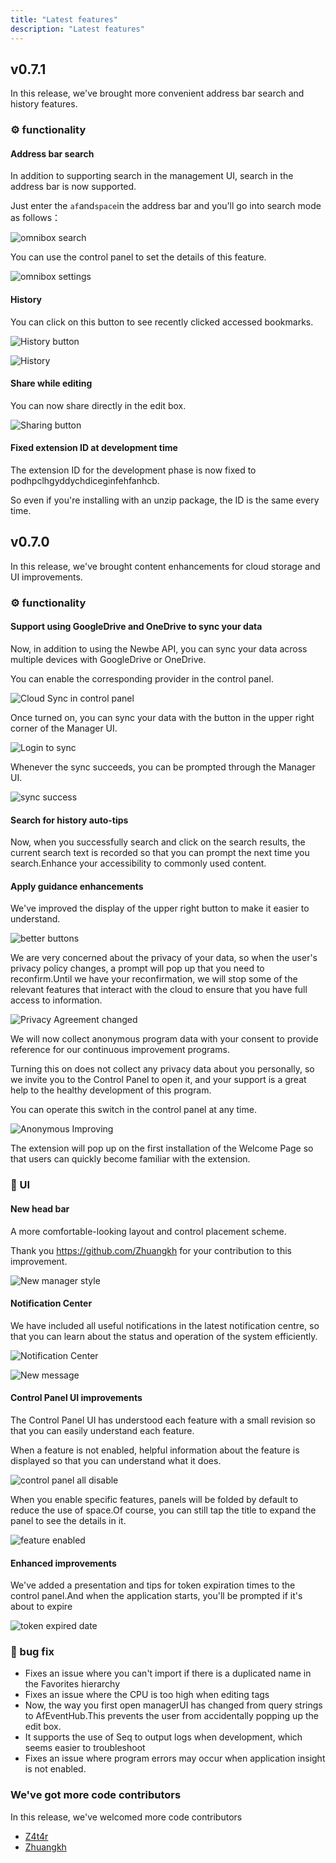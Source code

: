 ```yaml
---
title: "Latest features"
description: "Latest features"
---
```


## v0.7.1

In this release, we've brought more convenient address bar search and history features.

### ⚙ functionality

#### Address bar search

In addition to supporting search in the management UI, search in the address bar is now supported.

Just enter the `af`and`space`in the address bar and you'll go into search mode as follows：

![omnibox search](/images/20211107-001.gif)

You can use the control panel to set the details of this feature.

![omnibox settings](/images/20211107-002.png)

#### History

You can click on this button to see recently clicked accessed bookmarks.

![History button](/images/20211107-003.png)

![History](/images/20211107-004.png)

#### Share while editing

You can now share directly in the edit box.

![Sharing button](/images/20211107-005.png)

#### Fixed extension ID at development time

The extension ID for the development phase is now fixed to podhpclhgyddychdiceginfehfanhcb.

So even if you're installing with an unzip package, the ID is the same every time.

## v0.7.0

In this release, we've brought content enhancements for cloud storage and UI improvements.

### ⚙ functionality

#### Support using GoogleDrive and OneDrive to sync your data

Now, in addition to using the Newbe API, you can sync your data across multiple devices with GoogleDrive or OneDrive.

You can enable the corresponding provider in the control panel.

![Cloud Sync in control panel](/images/20210829-001.png)

Once turned on, you can sync your data with the button in the upper right corner of the Manager UI.

![Login to sync](/images/20210829-002.png)

Whenever the sync succeeds, you can be prompted through the Manager UI.

![sync success](/images/20210829-003.png)

#### Search for history auto-tips

Now, when you successfully search and click on the search results, the current search text is recorded so that you can prompt the next time you search.Enhance your accessibility to commonly used content.

#### Apply guidance enhancements

We've improved the display of the upper right button to make it easier to understand.

![better buttons](/images/20210815-001.png)

We are very concerned about the privacy of your data, so when the user's privacy policy changes, a prompt will pop up that you need to reconfirm.Until we have your reconfirmation, we will stop some of the relevant features that interact with the cloud to ensure that you have full access to information.

![Privacy Agreement changed](/images/20210815-002.png)

We will now collect anonymous program data with your consent to provide reference for our continuous improvement programs.

Turning this on does not collect any privacy data about you personally, so we invite you to the Control Panel to open it, and your support is a great help to the healthy development of this program.

You can operate this switch in the control panel at any time.

![Anonymous Improving](/images/20210815-003.png)

The extension will pop up on the first installation of the Welcome Page so that users can quickly become familiar with the extension.

### 🌟 UI

#### New head bar

A more comfortable-looking layout and control placement scheme.

Thank you https://github.com/Zhuangkh for your contribution to this improvement.

![New manager style](/images/20210912-001.png)

#### Notification Center

We have included all useful notifications in the latest notification centre, so that you can learn about the status and operation of the system efficiently.

![Notification Center](/images/20210912-002.png)

![New message](/images/20210912-003.png)

#### Control Panel UI improvements

The Control Panel UI has understood each feature with a small revision so that you can easily understand each feature.

When a feature is not enabled, helpful information about the feature is displayed so that you can understand what it does.

![control panel all disable](/images/20210829-004.png)

When you enable specific features, panels will be folded by default to reduce the use of space.Of course, you can still tap the title to expand the panel to see the details in it.

![feature enabled](/images/20210829-005.png)

#### Enhanced improvements

We've added a presentation and tips for token expiration times to the control panel.And when the application starts, you'll be prompted if it's about to expire

![token expired date](/images/20210815-004.png)

### 🐞 bug fix

- Fixes an issue where you can't import if there is a duplicated name in the Favorites hierarchy
- Fixes an issue where the CPU is too high when editing tags
- Now, the way you first open managerUI has changed from query strings to AfEventHub.This prevents the user from accidentally popping up the edit box.
- It supports the use of Seq to output logs when development, which seems easier to troubleshoot
- Fixes an issue where program errors may occur when application insight is not enabled.

### We've got more code contributors

In this release, we've welcomed more code contributors

- [Z4t4r](https://github.com/Z4t4r)
- [Zhuangkh](https://github.com/Zhuangkh)
